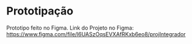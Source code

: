 # Prototipação
  Prototipo feito no Figma.
  Link do Projeto no Figma: https://www.figma.com/file/l6UASzOqsEVXAfRKxb6eo8/projIntegrador
